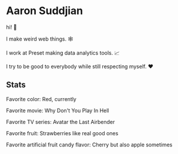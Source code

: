 # Aaron Suddjian

hi! :wave:

I make weird web things. :spider_web:

I work at Preset making data analytics tools. :chart_with_upwards_trend:

I try to be good to everybody while still respecting myself. :heart:

## Stats

Favorite color: Red, currently

Favorite movie: Why Don't You Play In Hell

Favorite TV series: Avatar the Last Airbender

Favorite fruit: Strawberries like real good ones

Favorite artificial fruit candy flavor: Cherry but also apple sometimes
